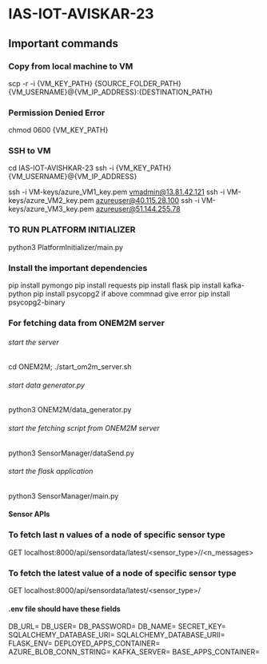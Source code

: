 # IAS-IOT-AVISKAR-23

## Important commands

### Copy from local machine to VM
scp -r -i {VM_KEY_PATH} {SOURCE_FOLDER_PATH} {VM_USERNAME}@{VM_IP_ADDRESS}:{DESTINATION_PATH}

### Permission Denied Error
chmod 0600 {VM_KEY_PATH}

### SSH to VM
cd IAS-IOT-AVISHKAR-23
ssh -i {VM_KEY_PATH} {VM_USERNAME}@{VM_IP_ADDRESS}

ssh -i VM-keys/azure_VM1_key.pem vmadmin@13.81.42.121
ssh -i VM-keys/azure_VM2_key.pem azureuser@40.115.28.100
ssh -i VM-keys/azure_VM3_key.pem azureuser@51.144.255.78

### TO RUN PLATFORM INITIALIZER
python3 PlatformInitializer/main.py

### Install the important dependencies
pip install pymongo
pip install requests
pip install flask
pip install kafka-python
pip install psycopg2
if above commnad give error pip install psycopg2-binary

### For fetching data from ONEM2M server
###### start the server
cd ONEM2M; ./start_om2m_server.sh
###### start data generator.py
python3 ONEM2M/data_generator.py
###### start the fetching script from ONEM2M server
python3 SensorManager/dataSend.py
###### start the flask application
python3 SensorManager/main.py 


#### Sensor APIs

### To fetch last n values of a node of specific sensor type
GET localhost:8000/api/sensordata/latest/<sensor_type>/<nodename>/<n_messages>
### To fetch the latest value of a node of specific sensor type
GET localhost:8000/api/sensordata/latest/<sensor_type>/<nodename>

#### .env file should have these fields
DB_URL=
DB_USER=
DB_PASSWORD=
DB_NAME=
SECRET_KEY=
SQLALCHEMY_DATABASE_URI=
SQLALCHEMY_DATABASE_URII=
FLASK_ENV=
DEPLOYED_APPS_CONTAINER=
AZURE_BLOB_CONN_STRING=
KAFKA_SERVER=
BASE_APPS_CONTAINER=
